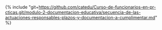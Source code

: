 {% include "git+https://github.com/catedu/Curso-de-funcionarios-en-pr-cticas.git/modulo-2-documentacion-educativa/secuencia-de-las-actuaciones-responsables-plazos-y-documentacion-a-cumplimentar.md" %}
